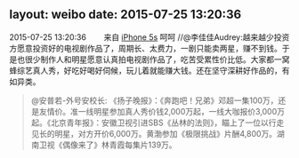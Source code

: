 layout: weibo
date: 2015-07-25 13:20:36
---
<meta name="referrer" content="no-referrer" />

2015-07-25 13:20:36  &nbsp;&nbsp;&nbsp;&nbsp;&nbsp;&nbsp; 来自 <a href="sinaweibo://customweibosource" rel="nofollow">iPhone 5s</a>
呵呵 //@李佳佳Audrey:越来越少投资方愿意投资好的电视剧作品了，周期长、太费力，一剧只能卖两星，赚不到钱。于是也很少制作人和明星愿意认真拍电视剧作品了，吃苦受累性价比低。大家都一窝蜂综艺真人秀，好吃好喝好伺候，玩儿着就能赚大钱。还在坚守深耕好作品的，有如异类。
>  @安普若-外号安校长: 《扬子晚报》：《奔跑吧！兄弟》邓超一集100万，还是友情价。准一线明星参加真人秀价钱2,000万起，一线大咖报价3,000万起。《北京青年报》：安徽卫视引进SBS《丛林的法则》，瞄上了一位以行走见长的明星，对方开价6,000万。黄渤参加《极限挑战》片酬4,800万。湖南卫视《偶像来了》林青霞每集片139万。 ​​​
